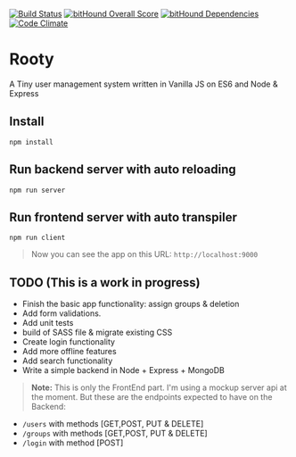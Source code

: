 [![Build Status](https://travis-ci.org/sfabrizio/rooty.svg?branch=master)](https://travis-ci.org/sfabrizio/rooty)
[![bitHound Overall Score](https://www.bithound.io/github/sfabrizio/rooty/badges/score.svg)](https://www.bithound.io/github/sfabrizio/rooty)
[![bitHound Dependencies](https://www.bithound.io/github/sfabrizio/rooty/badges/dependencies.svg)](https://www.bithound.io/github/sfabrizio/rooty/master/dependencies/npm)
[![Code Climate](https://codeclimate.com/github/sfabrizio/rooty/badges/gpa.svg)](https://codeclimate.com/github/sfabrizio/rooty)

# Rooty

A Tiny user management system written in Vanilla JS on ES6 and Node & Express


## Install 

```
npm install
```

## Run backend server with auto reloading 

```
npm run server
```


## Run frontend server with auto transpiler  

```
npm run client
```

> Now you can see the app on this URL: `http://localhost:9000`

## TODO (This is a work in progress)

- Finish the basic app functionality: assign groups & deletion
- Add form validations.
- Add unit tests
- build of SASS file & migrate existing CSS
- Create login functionality 
- Add more offline features 
- Add search functionality  
- Write a simple backend in Node + Express + MongoDB


> **Note:** 
> This is only the FrontEnd part. I'm using a mockup server api at the moment. But these are the endpoints expected to have on the Backend:

- `/users` with methods [GET,POST, PUT & DELETE]
- `/groups` with methods [GET,POST, PUT & DELETE]
- `/login` with method [POST]
